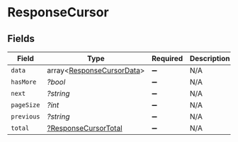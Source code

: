 # ResponseCursor


## Fields

| Field                                                                  | Type                                                                   | Required                                                               | Description                                                            | Example                                                                |
| ---------------------------------------------------------------------- | ---------------------------------------------------------------------- | ---------------------------------------------------------------------- | ---------------------------------------------------------------------- | ---------------------------------------------------------------------- |
| `data`                                                                 | array<[ResponseCursorData](../../models/shared/ResponseCursorData.md)> | :heavy_minus_sign:                                                     | N/A                                                                    |                                                                        |
| `hasMore`                                                              | *?bool*                                                                | :heavy_minus_sign:                                                     | N/A                                                                    |                                                                        |
| `next`                                                                 | *?string*                                                              | :heavy_minus_sign:                                                     | N/A                                                                    | YXVsdCBhbmQgYSBtYXhpbXVtIG1heF9yZXN1bHRzLol=                           |
| `pageSize`                                                             | *?int*                                                                 | :heavy_minus_sign:                                                     | N/A                                                                    |                                                                        |
| `previous`                                                             | *?string*                                                              | :heavy_minus_sign:                                                     | N/A                                                                    | YXVsdCBhbmQgYSBtYXhpbXVtIG1heF9yZXN1bHRzLol=                           |
| `total`                                                                | [?ResponseCursorTotal](../../models/shared/ResponseCursorTotal.md)     | :heavy_minus_sign:                                                     | N/A                                                                    |                                                                        |